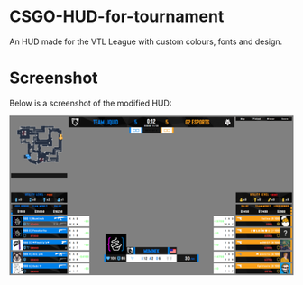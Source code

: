 # CSGO-HUD-for-tournament
An HUD made for the VTL League with custom colours, fonts and design.

# Screenshot

Below is a screenshot of the modified HUD:

![SCreenshot of HUD](https://github.com/XenioxYT/CSGO-HUD-for-tournament/blob/master/Screenshot%202022-08-08%20173505.png?raw=true)
